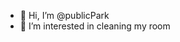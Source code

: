 - 👋 Hi, I’m @publicPark
- 👀 I’m interested in cleaning my room

<!---
publicPark/publicPark is a ✨ special ✨ repository because its `README.md` (this file) appears on your GitHub profile.
You can click the Preview link to take a look at your changes.
--->
